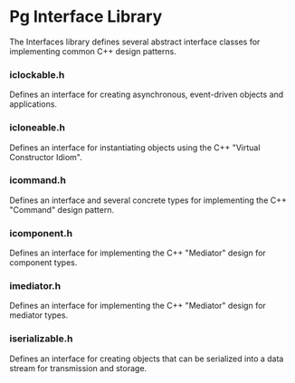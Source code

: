 # Pg Interface Library

The Interfaces library defines several abstract interface classes for implementing common C++ design patterns.

### iclockable.h 
Defines an interface for creating asynchronous, event-driven objects and applications.

### icloneable.h 
Defines an interface for instantiating objects using the C++ "Virtual Constructor Idiom".

### icommand.h 
Defines an interface and several concrete types for implementing the C++ "Command" design pattern.

### icomponent.h 
Defines an interface for implementing the C++ "Mediator" design for component types.

### imediator.h 
Defines an interface for implementing the C++ "Mediator" design for mediator types.

### iserializable.h 
Defines an interface for creating objects that can be serialized into a data stream for transmission and storage.






